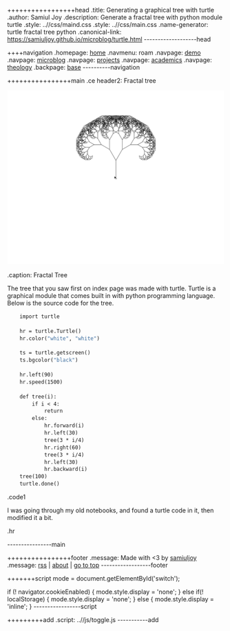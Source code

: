 +++++++++++++++++head
.title: Generating a graphical tree with turtle
.author: Samiul Joy
.description: Generate a fractal tree with python module turtle
.style: ..//css/maind.css
.style: ..//css/main.css
.name-generator: turtle fractal tree python
.canonical-link: https://samiuljoy.github.io/microblog/turtle.html
-------------------head

++++navigation
.homepage: [home](..//index.html)
.navmenu: roam
.navpage: [demo](..//demo/base.html)
.navpage: [microblog](..//microblog/base.html)
.navpage: [projects](..//projects/base.html)
.navpage: [academics](..//academics/base.html)
.navpage: [theology](../theology/base.html)
.backpage: [base](base.html)
----------navigation

++++++++++++++++main
.ce header2: Fractal tree

![Fractal tree](../assets/fractal.svg)

.caption: Fractal Tree

The tree that you saw first on index page was made with turtle. Turtle is a graphical module that comes built in with python programming language. Below is the source code for the tree.

```1
	import turtle
	
	hr = turtle.Turtle()
	hr.color("white", "white")
	
	ts = turtle.getscreen()
	ts.bgcolor("black")
	
	hr.left(90)
	hr.speed(1500)
	
	def tree(i):
	    if i < 4:
	        return
	    else:
	        hr.forward(i)
	        hr.left(30)
	        tree(3 * i/4)
	        hr.right(60)
	        tree(3 * i/4)
	        hr.left(30)
	        hr.backward(i)
	tree(100)
	turtle.done()
```
.code1

I was going through my old notebooks, and found a turtle code in it, then modified it a bit.

.hr

----------------main

++++++++++++++++footer
.message: Made with <3 by [samiuljoy](https://github.com/samiuljoy)
.message: [rss](/rss.xml) | [about](/about.html) | [go to top](#)
------------------footer

+++++++script
mode = document.getElementById('switch');

if (! navigator.cookieEnabled) {
	mode.style.display = 'none';
}
else if(! localStorage) {
	mode.style.display = 'none';
}
else {
	mode.style.display = 'inline';
}
-----------------script

+++++++++add
.script: ..//js/toggle.js
-----------add

